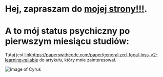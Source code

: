 # Hej, zapraszam do [mojej strony!!!](https://patrykgegotek.github.io/).

# A to mój status psychiczny po pierwszym miesiącu studiów: #

Tutaj jest [link]()https://paperswithcode.com/paper/generalized-focal-loss-v2-learning-reliable do artykułu, który mnie zainteresował.

![Image of Cyrus](https://wompampsupport.azureedge.net/fetchimage?siteId=7575&v=2&jpgQuality=100&width=700&url=https%3A%2F%2Fi.kym-cdn.com%2Fentries%2Ficons%2Ffacebook%2F000%2F027%2F486%2FScreen_Shot_2018-10-26_at_11.49.18_AM.jpg)


